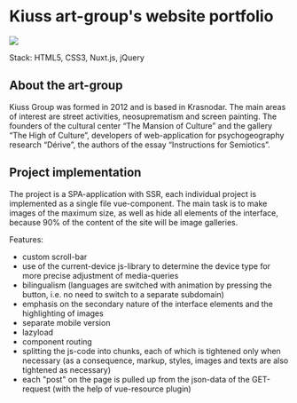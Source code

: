 # Kiuss art-group's website portfolio

![](https://stranno.su/design.png)

Stack: HTML5, CSS3, Nuxt.js, jQuery

## About the art-group

Kiuss Group was formed in 2012 and is based in Krasnodar. The main areas of interest are street activities, neosuprematism and screen painting. The founders of the cultural center “The Mansion of Culture” and the gallery “The High of Culture”, developers of web-application for psychogeography research “Dérive”, the authors of the essay “Instructions for Semiotics”.

## Project implementation

The project is a SPA-application with SSR, each individual project is implemented as a single file vue-component. The main task is to make images of the maximum size, as well as hide all elements of the interface, because 90% of the content of the site will be image galleries.

Features:

- custom scroll-bar
- use of the current-device js-library to determine the device type for more precise adjustment of media-queries
- bilingualism (languages are switched with animation by pressing the button, i.e. no need to switch to a separate subdomain)
- emphasis on the secondary nature of the interface elements and the highlighting of images
- separate mobile version
- lazyload
- component routing
- splitting the js-code into chunks, each of which is tightened only when necessary (as a consequence, markup, styles, images and texts are also tightened as necessary)
- each "post" on the page is pulled up from the json-data of the GET-request (with the help of vue-resource plugin)
